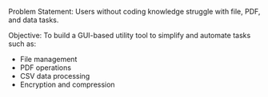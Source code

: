 Problem Statement:
Users without coding knowledge struggle with file, PDF, and data tasks.

Objective:
To build a GUI-based utility tool to simplify and automate tasks such as:
- File management
- PDF operations
- CSV data processing
- Encryption and compression


